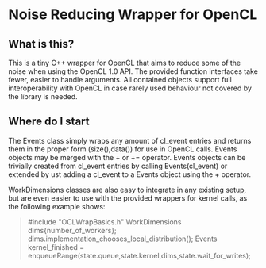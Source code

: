 
# Noise Reducing Wrapper for OpenCL

## What is this?

This is a tiny C++ wrapper for OpenCL that aims to reduce some of the noise when using the OpenCL 1.0 API.
The provided function interfaces take fewer, easier to handle arguments.
All contained objects support full interoperability with OpenCL in case rarely used behaviour not covered by the library is needed.

## Where do I start

The Events class simply wraps any amount of cl_event entries and returns them in the proper form (size(),data()) for use in OpenCL calls.
Events objects may be merged with the + or += operator. Events objects can be trivially created from cl_event entries by calling Events(cl_event) or extended by ust adding a cl_event to a Events object using the + operator.

WorkDimensions classes are also easy to integrate in any existing setup, but are even easier to use with the provided wrappers for kernel calls, as the following example shows:

> #include "OCLWrapBasics.h"
> WorkDimensions dims{number_of_workers};
> dims.implementation_chooses_local_distribution();
> Events kernel_finished = enqueueRange(state.queue,state.kernel,dims,state.wait_for_writes);


